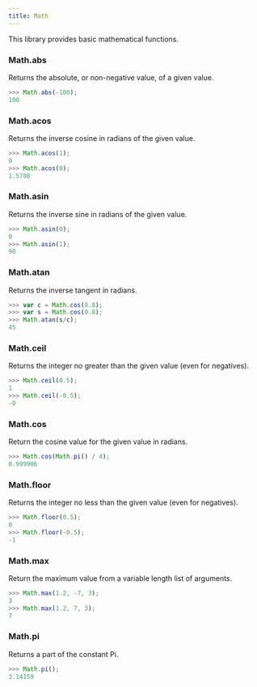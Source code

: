```yaml
---
title: Math
---
```


This library provides basic mathematical functions.

### Math.abs
Returns the absolute, or non-negative value, of a given value.

```javascript
>>> Math.abs(-100);
100
```

### Math.acos
Returns the inverse cosine in radians of the given value.

```javascript
>>> Math.acos(1);
0
>>> Math.acos(0);
1.5708
```

### Math.asin
Returns the inverse sine in radians of the given value.

```javascript
>>> Math.asin(0);
0
>>> Math.asin(1);
90
```

### Math.atan
Returns the inverse tangent in radians.

```javascript
>>> var c = Math.cos(0.8);
>>> var s = Math.cos(0.8);
>>> Math.atan(s/c);
45
```

### Math.ceil
Returns the integer no greater than the given value (even for negatives).

```javascript
>>> Math.ceil(0.5);
1
>>> Math.ceil(-0.5);
-0
```

### Math.cos
Return the cosine value for the given value in radians.

```javascript
>>> Math.cos(Math.pi() / 4);
0.999906
```

### Math.floor
Returns the integer no less than the given value (even for negatives).

```javascript
>>> Math.floor(0.5);
0
>>> Math.floor(-0.5);
-1
```

### Math.max
Return the maximum value from a variable length list of arguments.

```javascript
>>> Math.max(1.2, -7, 3);
3
>>> Math.max(1.2, 7, 3);
7
```

### Math.pi
Returns a part of the constant Pi.

```javascript
>>> Math.pi();
3.14159
```
